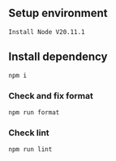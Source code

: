 ## Setup environment 
`Install Node V20.11.1`

## Install dependency
`npm i`

### Check and fix format
`npm run format`

### Check lint
`npm run lint`